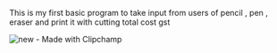 This is my first basic program to take input from users of  pencil , pen , eraser and print it with cutting total cost gst

![new - Made with Clipchamp](https://github.com/user-attachments/assets/e1e0a96e-b6d5-4720-8dcd-0b00663be355)


